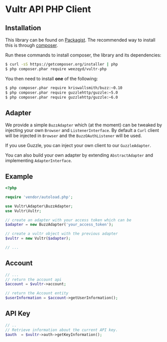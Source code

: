 Vultr API PHP Client
======================



Installation
------------

This library can be found on [Packagist](https://packagist.org/packages/weezqyd/vultr-php).
The recommended way to install this is through [composer](http://getcomposer.org).

Run these commands to install composer, the library and its dependencies:

```bash
$ curl -sS https://getcomposer.org/installer | php
$ php composer.phar require weezqyd/vultr-php
```

You then need to install **one** of the following:
```bash
$ php composer.phar require kriswallsmith/buzz:~0.10
$ php composer.phar require guzzlehttp/guzzle:~5.0
$ php composer.phar require guzzlehttp/guzzle:~6.0
```

Adapter
-------

We provide a simple `BuzzAdapter`  which (at the moment) can be tweaked by injecting your own `Browser`
and `ListenerInterface`. By default a `Curl` client will be injected in `Browser` and the `BuzzOAuthListener`
will be used.

If you use Guzzle, you can inject your own client to our `GuzzleAdapter`.

You can also build your own adapter by extending `AbstractAdapter` and implementing `AdapterInterface`.

Example
-------

```php
<?php

require 'vendor/autoload.php';

use Vultr\Adapter\BuzzAdapter;
use Vultr\Vultr;

// create an adapter with your access token which can be
$adapter = new BuzzAdapter('your_access_token');

// create a vultr object with the previous adapter
$vultr = new Vultr($adapter);

// ...
```

Account
-------

```php
// ...
// return the account api
$account = $vultr->account;

// return the Account entity
$userInformation = $account->getUserInformation();
````

API Key
------

```php
// ..
// Retrieve information about the current API key.
$auth  = $vultr->auth->getKeyInformation();

```
